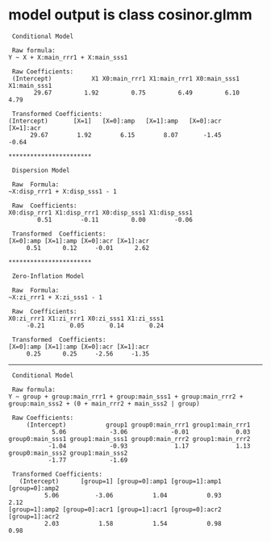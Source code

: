 # model output is class cosinor.glmm

    
     Conditional Model 
    
     Raw formula: 
    Y ~ X + X:main_rrr1 + X:main_sss1 
    
     Raw Coefficients: 
     (Intercept)           X1 X0:main_rrr1 X1:main_rrr1 X0:main_sss1 X1:main_sss1 
           29.67         1.92         0.75         6.49         6.10         4.79 
    
     Transformed Coefficients: 
    (Intercept)       [X=1]   [X=0]:amp   [X=1]:amp   [X=0]:acr   [X=1]:acr 
          29.67        1.92        6.15        8.07       -1.45       -0.64 
    
    ***********************
    
     Dispersion Model 
    
     Raw  Formula: 
    ~X:disp_rrr1 + X:disp_sss1 - 1 
    
     Raw  Coefficients: 
    X0:disp_rrr1 X1:disp_rrr1 X0:disp_sss1 X1:disp_sss1 
            0.51        -0.11         0.00        -0.06 
    
     Transformed  Coefficients: 
    [X=0]:amp [X=1]:amp [X=0]:acr [X=1]:acr 
         0.51      0.12     -0.01      2.62 
    
    ***********************
    
     Zero-Inflation Model 
    
     Raw  Formula: 
    ~X:zi_rrr1 + X:zi_sss1 - 1 
    
     Raw  Coefficients: 
    X0:zi_rrr1 X1:zi_rrr1 X0:zi_sss1 X1:zi_sss1 
         -0.21       0.05       0.14       0.24 
    
     Transformed  Coefficients: 
    [X=0]:amp [X=1]:amp [X=0]:acr [X=1]:acr 
         0.25      0.25     -2.56     -1.35 

---

    
     Conditional Model 
    
     Raw formula: 
    Y ~ group + group:main_rrr1 + group:main_sss1 + group:main_rrr2 +      group:main_sss2 + (0 + main_rrr2 + main_sss2 | group) 
    
     Raw Coefficients: 
         (Intercept)           group1 group0:main_rrr1 group1:main_rrr1 
                5.06            -3.06            -0.01             0.03 
    group0:main_sss1 group1:main_sss1 group0:main_rrr2 group1:main_rrr2 
               -1.04            -0.93             1.17             1.13 
    group0:main_sss2 group1:main_sss2 
               -1.77            -1.69 
    
     Transformed Coefficients: 
       (Intercept)      [group=1] [group=0]:amp1 [group=1]:amp1 [group=0]:amp2 
              5.06          -3.06           1.04           0.93           2.12 
    [group=1]:amp2 [group=0]:acr1 [group=1]:acr1 [group=0]:acr2 [group=1]:acr2 
              2.03           1.58           1.54           0.98           0.98 

